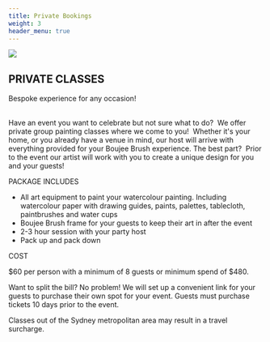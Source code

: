 ```yaml
---
title: Private Bookings
weight: 3
header_menu: true
---
```

![](img/1.jpg)

## PRIVATE CLASSES 

Bespoke experience for any occasion!

\
Have an event you want to celebrate but not sure what to do?  We offer private group painting classes where we come to you!  Whether it's your home, or you already have a venue in mind, our host will arrive with everything provided for your Boujee Brush experience. The best part?  Prior to the event our artist will work with you to create a unique design for you and your guests!

PACKAGE INCLUDES

* All art equipment to paint your watercolour painting. Including watercolour paper with drawing guides, paints, palettes, tablecloth, paintbrushes and water cups
* Boujee Brush frame for your guests to keep their art in after the event
* 2-3 hour session with your party host
* Pack up and pack down

COST

$60 per person with a minimum of 8 guests or minimum spend of $480.

Want to split the bill? No problem! We will set up a convenient link for your guests to purchase their own spot for your event. Guests must purchase tickets 10 days prior to the event.

Classes out of the Sydney metropolitan area may result in a travel surcharge.